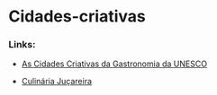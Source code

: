 # Cidades-criativas


### Links:

- [As Cidades Criativas da Gastronomia da UNESCO](https://foodandroad.com/pt-br/cidades-criativas-gastronomia-unesco/)

- [Culinária Juçareira](https://issuu.com/ubalab/docs/culinariajucareira)
